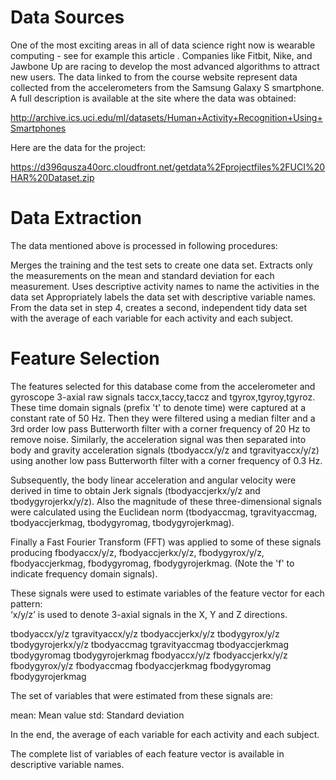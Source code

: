Data Sources 
============

One of the most exciting areas in all of data science right now is wearable computing - see for example this article . Companies like Fitbit, Nike, and Jawbone Up are racing to develop the most advanced algorithms to attract new users. The data linked to from the course website represent data collected from the accelerometers from the Samsung Galaxy S smartphone. A full description is available at the site where the data was obtained:

http://archive.ics.uci.edu/ml/datasets/Human+Activity+Recognition+Using+Smartphones

Here are the data for the project:

https://d396qusza40orc.cloudfront.net/getdata%2Fprojectfiles%2FUCI%20HAR%20Dataset.zip

Data Extraction
===============

The data mentioned above is processed in following procedures:

Merges the training and the test sets to create one data set.
Extracts only the measurements on the mean and standard deviation for each measurement.
Uses descriptive activity names to name the activities in the data set
Appropriately labels the data set with descriptive variable names.
From the data set in step 4, creates a second, independent tidy data set with the average of each variable for each activity and each subject.

Feature Selection 
=================

The features selected for this database come from the accelerometer and gyroscope 3-axial raw signals taccx,taccy,taccz and tgyrox,tgyroy,tgyroz. These time domain signals (prefix 't' to denote time) were captured at a constant rate of 50 Hz. Then they were filtered using a median filter and a 3rd order low pass Butterworth filter with a corner frequency of 20 Hz to remove noise. Similarly, the acceleration signal was then separated into body and gravity acceleration signals (tbodyaccx/y/z and tgravityaccx/y/z) using another low pass Butterworth filter with a corner frequency of 0.3 Hz. 

Subsequently, the body linear acceleration and angular velocity were derived in time to obtain Jerk signals (tbodyaccjerkx/y/z and tbodygyrojerkx/y/z). Also the magnitude of these three-dimensional signals were calculated using the Euclidean norm (tbodyaccmag, tgravityaccmag, tbodyaccjerkmag, tbodygyromag, tbodygyrojerkmag). 

Finally a Fast Fourier Transform (FFT) was applied to some of these signals producing fbodyaccx/y/z, fbodyaccjerkx/y/z, fbodygyrox/y/z, fbodyaccjerkmag, fbodygyromag, fbodygyrojerkmag. (Note the 'f' to indicate frequency domain signals). 

These signals were used to estimate variables of the feature vector for each pattern:  
‘x/y/z’ is used to denote 3-axial signals in the X, Y and Z directions.

tbodyaccx/y/ztgravityaccx/y/ztbodyaccjerkx/y/ztbodygyrox/y/ztbodygyrojerkx/y/ztbodyaccmagtgravityaccmagtbodyaccjerkmagtbodygyromagtbodygyrojerkmagfbodyaccx/y/zfbodyaccjerkx/y/zfbodygyrox/y/zfbodyaccmagfbodyaccjerkmagfbodygyromagfbodygyrojerkmag
The set of variables that were estimated from these signals are: 

mean: Mean value
std: Standard deviation

In the end, the average of each variable for each activity and each subject.

The complete list of variables of each feature vector is available in descriptive variable names.
